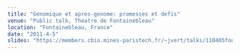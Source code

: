 ```yaml
---
title: "Genomique et apres-genome: promesses et defis"
venue: "Public talk, Theatre de Fontainebleau"
location: "Fontainebleau, France"
date: "2011-4-5"
slides: "https://members.cbio.mines-paristech.fr/~jvert/talks/110405fontainebleau/fontainebleau.pdf"
---
```

